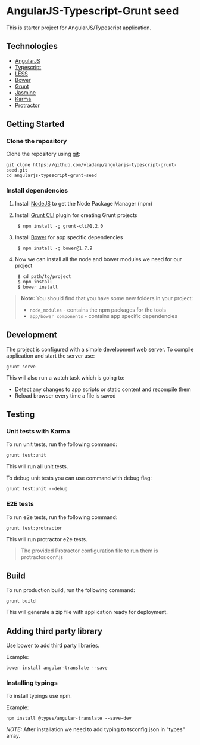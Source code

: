 # AngularJS-Typescript-Grunt seed
This is starter project for AngularJS/Typescript application.

## Technologies
- [AngularJS](https://angularjs.org/)
- [Typescript](http://www.typescriptlang.org/) 
- [LESS](http://lesscss.org/)
- [Bower](http://bower.io/)
- [Grunt](http://gruntjs.com/)
- [Jasmine](http://jasmine.github.io/)
- [Karma](https://karma-runner.github.io)
- [Protractor](http://www.protractortest.org/)

## Getting Started
### Clone the repository
Clone the repository using [git](http://git-scm.com/):

```
git clone https://github.com/vladanp/angularjs-typescript-grunt-seed.git
cd angularjs-typescript-grunt-seed
```

### Install dependencies
1. Install [NodeJS](https://nodejs.org/) to get the Node Package Manager (npm)

2. Install [Grunt CLI](http://gruntjs.com/getting-started) plugin for creating Grunt projects

        $ npm install -g grunt-cli@1.2.0

3. Install [Bower](http://bower.io/) for app specific dependencies
 
        $ npm install -g bower@1.7.9

4. Now we can install all the node and bower modules we need for our project

        $ cd path/to/project
        $ npm install
        $ bower install

> **Note:** You should find that you have some new folders in your project:
> * `node_modules` - contains the npm packages for the tools
> * `app/bower_components` - contains app specific dependencies

## Development
The project is configured with a simple development web server. To compile application and start the server use:
```
grunt serve
```
This will also run a watch task which is going to:
* Detect any changes to app scripts or static content and recompile them
* Reload browser every time a file is saved

## Testing
### Unit tests with Karma
To run unit tests, run the following command:
```
grunt test:unit
```
This will run all unit tests.

To debug unit tests you can use command with debug flag:
```
grunt test:unit --debug
```

### E2E tests
To run e2e tests, run the following command:
```
grunt test:protractor
```  
This will run protractor e2e tests.

> The provided Protractor configuration file to run them is protractor.conf.js

## Build
To run production build, run the following command:
```
grunt build
```
This will generate a zip file with application ready for deployment.

## Adding third party library
Use bower to add third party libraries.

Example:
```
bower install angular-translate --save
```  
### Installing typings
To install typings use npm.

Example:
```
npm install @types/angular-translate --save-dev
```

*NOTE:* After installation we need to add typing to tsconfig.json in "types" array.
